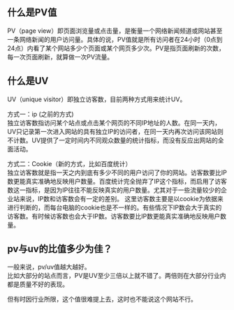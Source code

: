 
什么是PV值
-----------
PV（page view）即页面浏览量或点击量，是衡量一个网络新闻频道或网站甚至一条网络新闻的用户访问量。具体的说，PV值就是所有访问者在24小时（0点到24点）内看了某个网站多少个页面或某个网页多少次。PV是指页面刷新的次数，每一次页面刷新，就算做一次PV流量。


什么是UV
-----------
UV（unique visitor）即独立访客数，目前两种方式用来统计UV。

方式一：ip (之前的方式)  
独立访客数指访问某个站点或点击某个网页的不同IP地址的人数。在同一天内，UV只记录第一次进入网站的具有独立IP的访问者，在同一天内再次访问该网站则不计数。UV提供了一定时间内不同观众数量的统计指标，而没有反应出网站的全面活动。

方式二：Cookie（新的方式，比如百度统计）  
独立访客数就是指一天之内到底有多少不同的用户访问了你的网站。访客数要比IP数更能真实准确地反映用户数量。百度统计完全抛弃了IP这个指标，而启用了访客数这一指标，是因为IP往往不能反映真实的用户数量。尤其对于一些流量较少的企业站来说，IP数和访客数会有一定的差别。
这里访客数主要是以cookie为依据来进行判断的，而每台电脑的cookie也是不一样的。有些情况下IP数会大于真实的访客数。有时候访客数也会大于IP数。访客数要比IP数更能真实准确地反映用户数量。


pv与uv的比值多少为佳？  
-----------
一般来说，pv/uv值越大越好。  
比如大部分的站点而言，PV是UV至少三倍以上就不错了。两倍则在大部分行业内都是质量不好的表现。

但有时因行业所限，这个值很难提上去，这时也不能说这个网站不行。  


